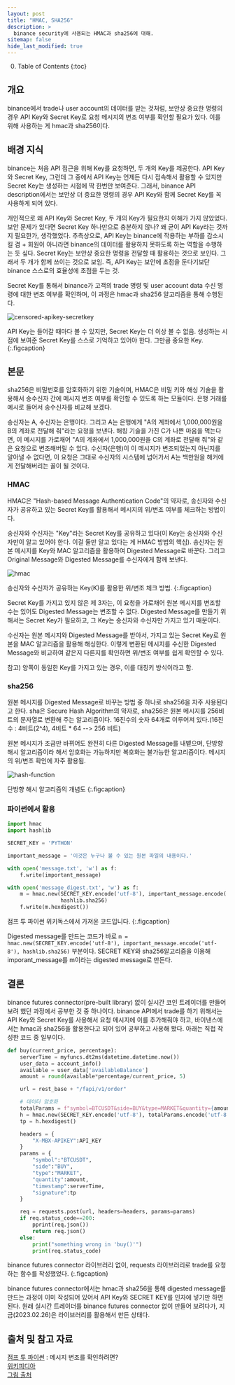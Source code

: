 ```yaml
---
layout: post
title: "HMAC, SHA256"
description: >
  binance security에 사용되는 HMAC과 sha256에 대해.
sitemap: false
hide_last_modified: true
---
```



0. Table of Contents
{:toc}

## 개요

binance에서 trade나 user account의 데이터를 받는 것처럼, 보안상 중요한 명령의 경우 API Key와 Secret Key로 요청 메시지의 변조 여부를 확인할 필요가 있다. 이를 위해 사용하는 게 hmac과 sha256이다.


## 배경 지식

binance는 처음 API 접근을 위해 Key를 요청하면, 두 개의 Key를 제공한다. API Key와 Secret Key, 그런데 그 중에서 API Key는 언제든 다시 접속해서 활용할 수 있지만 Secret Key는 생성하는 시점에 딱 한번만 보여준다. 그래서, binance API description에서는 보안상 더 중요한 명령의 경우 API Key와 함께 Secret Key를 꼭 사용하게 되어 있다.

개인적으로 왜 API Key와 Secret Key, 두 개의 Key가 필요한지 이해가 가지 않았었다. 보안 문제가 있다면 Secret Key 하나만으로 충분하지 않나? 왜 굳이 API Key라는 것까지 필요한가, 생각했었다. 추측상으로, API Key는 binance에 작용하는 부하를 감소시킬 겸 + 회원이 아니라면 binance의 데이터를 활용하지 못하도록 하는 역할을 수행하는 듯 싶다. Secret Key는 보안상 중요한 명령을 전달할 때 활용하는 것으로 보인다. 그래서 두 개가 함께 쓰이는 것으로 보임. 즉, API Key는 보안에 초점을 둔다기보단 binance 스스로의 효율성에 초점을 두는 것.

Secret Key를 통해서 binance가 고객의 trade 명령 및 user account data 수신 명령에 대한 변조 여부를 확인하며, 이 과정은 hmac과 sha256 알고리즘을 통해 수행된다.

![censored-apikey-secretkey](/assets/img/myown/censored-apikey-secretkey.jpg)

API Key는 들어갈 때마다 볼 수 있지만, Secret Key는 더 이상 볼 수 없음. 생성하는 시점에 보여준 Secret Key를 스스로 기억하고 있어야 한다. 그만큼 중요한 Key.
{:.figcaption}


## 본문

sha256은 비밀번호를 암호화하기 위한 기술이며, HMAC은 비밀 키와 해싱 기술을 활용해서 송수신자 간에 메시지 변조 여부를 확인할 수 있도록 하는 모듈이다. 은행 거래를 예시로 들어서 송수신자를 비교해 보겠다.

송신자는 A, 수신자는 은행이다. 그리고 A는 은행에게 "A의 계좌에서 1,000,000원을 B의 계좌로 전달해 줘"라는 요청을 보낸다. 해킹 기술을 가진 C가 나쁜 마음을 먹는다면, 이 메시지를 가로채어 "A의 계좌에서 1,000,000원을 C의 계좌로 전달해 줘"와 같은 요청으로 변조해버릴 수 있다. 수신자(은행)이 이 메시지가 변조되었는지 아닌지를 알아낼 수 없다면, 이 요청은 그대로 수신자의 시스템에 넘어가서 A는 백만원을 해커에게 전달해버리는 꼴이 될 것이다.


### HMAC

HMAC은 "Hash-based Message Authentication Code"의 약자로, 송신자와 수신자가 공유하고 있는 Secret Key를 활용해서 메시지의 위/변조 여부를 체크하는 방법이다. 

송신자와 수신자는 "Key"라는 Secret Key를 공유하고 있다(이 Key는 송신자와 수신자만이 알고 있어야 한다. 이걸 둘만 알고 있다는 게 HMAC 방법의 핵심). 송신자는 원본 메시지를 Key와 MAC 알고리즘을 활용하여 Digested Message로 바꾼다. 그리고 Original Message와 Digested Message를 수신자에게 함께 보낸다.

![hmac](/assets/img/myown/hmac.png)

송신자와 수신자가 공유하는 Key(K)를 활용한 위/변조 체크 방법.
{:.figcaption}

Secret Key를 가지고 있지 않은 제 3자는, 이 요청을 가로채어 원본 메시지를 변조할 수는 있어도 Digested Message는 변조할 수 없다. Digested Message를 만들기 위해서는 Secret Key가 필요하고, 그 Key는 송신자와 수신자만 가지고 있기 때문이다.

수신자는 원본 메시지와 Digested Message를 받아서, 가지고 있는 Secret Key로 원본을 MAC 알고리즘을 활용해 해싱한다. 이렇게 변환된 메시지를 수신한 Digested Message와 비교하여 같은지 다른지를 확인하면 위/변조 여부를 쉽게 확인할 수 있다. 

참고) 양쪽이 동일한 Key를 가지고 있는 경우, 이를 대칭키 방식이라고 함.


### sha256

원본 메시지를 Digested Message로 바꾸는 방법 중 하나로 sha256을 자주 사용된다고 한다. sha은 Secure Hash Algorithm의 약자로, sha256은 원본 메시지를 256비트의 문자열로 변환해 주는 알고리즘이다. 16진수의 숫자 64개로 이루어져 있다.(16진수 : 4비트(2^4), 4비트 * 64 --> 256 비트)

원본 메시지가 조금만 바뀌어도 완전히 다른 Digested Message를 내뱉으며, 단방향 해시 알고리즘이라 해서 암호화는 가능하지만 복호화는 불가능한 알고리즘이다. 메시지의 위/변조 확인에 자주 활용됨.

![hash-function](/assets/img/myown/hash-function.png)

단방향 해시 알고리즘의 개념도
{:.figcaption}


### 파이썬에서 활용

~~~python
import hmac
import hashlib

SECRET_KEY = 'PYTHON'

important_message = '이것은 누구나 볼 수 있는 원본 파일의 내용이다.'

with open('message.txt', 'w') as f:
    f.write(important_message)

with open('message_digest.txt', 'w') as f:
    m = hmac.new(SECRET_KEY.encode('utf-8'), important_message.encode('utf-8'),
                 hashlib.sha256)
    f.write(m.hexdigest())
~~~

점프 투 파이썬 위키독스에서 가져온 코드입니다.
{:.figcaption}

Digested message를 만드는 코드가 바로 `m = hmac.new(SECRET_KEY.encode('utf-8'), important_message.encode('utf-8'), hashlib.sha256)` 부분이다. SECRET KEY와 sha256알고리즘을 이용해 imporant_message를 m이라는 digested message로 만든다.


## 결론

binance futures connector(pre-built library) 없이 실시간 코인 트레이더를 만들어 보려 했던 과정에서 공부한 것 중 하나이다. binance API에서 trade를 하기 위해서는 API Key와 Secret Key를 사용해서 요청 메시지에 이를 추가해줘야 하고, 바이낸스에서는 hmac과 sha256을 활용한다고 되어 있어 공부하고 사용해 봤다. 아래는 직접 작성한 코드 중 일부이다.

~~~python
def buy(current_price, percentage):
    serverTime = myfuncs.dt2ms(datetime.datetime.now())
    user_data = account_info()
    available = user_data['availableBalance']
    amount = round(available*percentage/current_price, 5)

    url = rest_base + "/fapi/v1/order"

    # 데이터 암호화
    totalParams = f"symbol=BTCUSDT&side=BUY&type=MARKET&quantity={amount}&timestamp={serverTime}"
    h = hmac.new(SECRET_KEY.encode('utf-8'), totalParams.encode('utf-8'), hashlib.sha256)
    tp = h.hexdigest()

    headers = {
        "X-MBX-APIKEY":API_KEY
    }
    params = {
        "symbol":"BTCUSDT",
        "side":"BUY",
        "type":"MARKET",
        "quantity":amount,
        "timestamp":serverTime,
        "signature":tp
    }

    req = requests.post(url, headers=headers, params=params)
    if req.status_code==200:
        pprint(req.json())
        return req.json()
    else:
        print("something wrong in 'buy()'")
        print(req.status_code)
~~~

binance futures connector 라이브러리 없이, requests 라이브러리로 trade를 요청하는 함수를 작성했었다.
{:.figcaption}

binance futures connector에서는 hmac과 sha256을 통해 digested message를 만드는 과정이 이미 작성되어 있어서 API Key와 SECRET KEY를 인자에 넣기만 하면 된다. 원래 실시간 트레이더를 binance futures connector 없이 만들어 보려다가, 지금(2023.02.26)은 라이브러리를 활용해서 만든 상태다.


## 출처 및 참고 자료

[점프 투 파이썬](https://wikidocs.net/122425) : 메시지 변조를 확인하려면?  
[위키피디아](https://en.wikipedia.org/wiki/HMAC)  
[그림 출처](https://abhaybhargav.medium.com/security-engineer-interview-questions-whats-an-hmac-aaf6406e5897)  